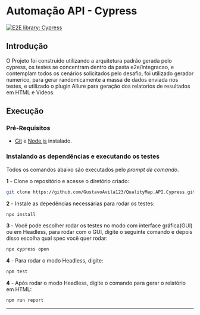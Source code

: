 # Automação API - Cypress
[![E2E library: Cypress](https://img.shields.io/badge/E2E%20Framework-Cypress-blue)](https://www.cypress.io/)

## Introdução
O Projeto foi construído utilizando a arquitetura padrão gerada pelo cypress, os testes se concentram dentro da pasta e2e/integracao, e contemplam todos os cenários solicitados pelo desafio, foi utilizado gerador numerico, para gerar randomicamente a massa de dados enviada nos testes, e utilizado o plugin Allure para geração dos relatorios de resultados em HTML e Videos.

## Execução

### Pré-Requisitos

- [Git](https://git-scm.com/download/) e [Node.js](https://nodejs.org/en/download/) instalado.

### Instalando as dependências e executando os testes

Todos os comandos abaixo são executados pelo _prompt de comando_.

**1** - Clone o repositório e acesse o diretório criado:

```sh
git clone https://github.com/GustavoAvila123/QualityMap.API.Cypress.git
```

**2** - Instale as depedências necessárias para rodar os testes:

```sh
npx install
```

**3** - Você pode escolher rodar os testes no modo com interface gráfica(GUI) ou em Headless, para rodar com o GUI, digite o seguinte comando e depois disso escolha qual spec você quer rodar:

```sh
npx cypress open
```

**4** - Para rodar o modo Headless, digite:

```sh
npm test
```

**4** - Após rodar o modo Headless, digite o comando para gerar o relatório em HTML:

```sh
npm run report
```
---